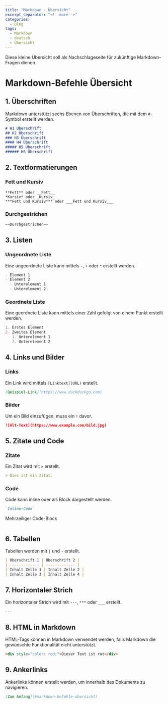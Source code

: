 ```yaml
---
title: "Markdown - Übersicht"
excerpt_separator: "<!--more-->"
categories:
  - Blog
tags:
  - Markdown
  - deutsch
  - Übersicht
---
```


Diese kleine Übersicht soll als Nachschlageseite für zukünftige Markdown-Fragen dienen.
<!--more-->

# Markdown-Befehle Übersicht

## 1. Überschriften
Markdown unterstützt sechs Ebenen von Überschriften, die mit dem `#`-Symbol erstellt werden.

```markdown
# H1 Überschrift
## H2 Überschrift
### H3 Überschrift
#### H4 Überschrift
##### H5 Überschrift
###### H6 Überschrift
```

## 2. Textformatierungen
### Fett und Kursiv
```
**Fett** oder __Fett__
*Kursiv* oder _Kursiv_
***Fett und Kursiv*** oder ___Fett und Kursiv___
```

### Durchgestrichen
```markdown
~~Durchgestrichen~~
```

## 3. Listen
### Ungeordnete Liste
Eine ungeordnete Liste kann mittels `-`, `+` oder `*` erstellt werden.

```markdown
- Element 1
- Element 2
  - Unterelement 1
  - Unterelement 2
```

### Geordnete Liste
Eine geordnete Liste kann mittels einer Zahl gefolgt von einem Punkt erstellt werden. 

```markdown
1. Erstes Element
2. Zweites Element
   1. Unterelement 1
   2. Unterelement 2
```

## 4. Links und Bilder
### Links
Ein Link wird mittels `[Linktext](URL)` erstellt.

```markdown
[Beispiel-Link](https://www.duckduckgo.com)
```

### Bilder
Um ein Bild einzufügen, muss ein `!` davor.

```markdown
![Alt-Text](https://www.example.com/bild.jpg)
```

## 5. Zitate und Code
### Zitate
Ein Zitat wird mit `>` erstellt.

```markdown
> Dies ist ein Zitat.
```

### Code
Code kann inline oder als Block dargestellt werden.

```markdown
`Inline-Code`

```
Mehrzeiliger
Code-Block
```
```

## 6. Tabellen
Tabellen werden mit `|` und `-` erstellt.

```markdown
| Überschrift 1 | Überschrift 2 |
| ------------- | ------------- |
| Inhalt Zelle 1 | Inhalt Zelle 2 |
| Inhalt Zelle 3 | Inhalt Zelle 4 |
```

## 7. Horizontaler Strich
Ein horizontaler Strich wird mit `---`, `***` oder `___` erstellt.

```markdown
---
```

## 8. HTML in Markdown
HTML-Tags können in Markdown verwendet werden, falls Markdown die gewünschte Funktionalität nicht unterstützt.

```markdown
<div style="color: red;">Dieser Text ist rot</div>
```

## 9. Ankerlinks
Ankerlinks können erstellt werden, um innerhalb des Dokuments zu navigieren.

```markdown
[Zum Anfang](#markdown-befehle-übersicht)
```
